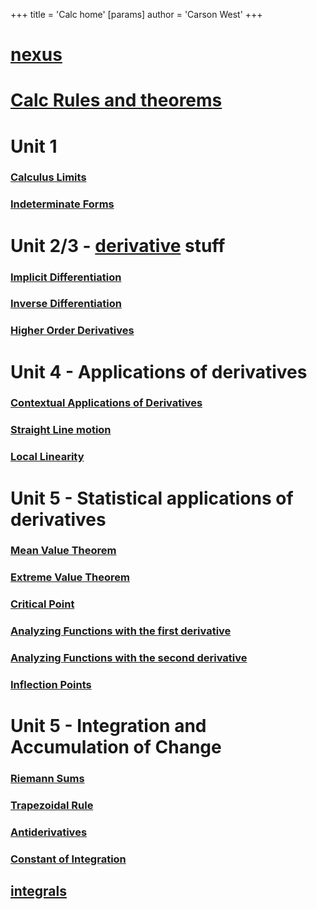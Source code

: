 +++
 title = 'Calc home'
[params]
	author = 'Carson West'
+++
# [nexus](./../nexus/)
# [Calc Rules and theorems](./../calc-rules-and-theorems/)
# Unit 1
### [Calculus Limits](./../calculus-limits/)
### [Indeterminate Forms](./../indeterminate-forms/)
# Unit 2/3 - [derivative](./../derivative/) stuff

### [Implicit Differentiation](./../implicit-differentiation/)

### [Inverse Differentiation](./../inverse-differentiation/)

### [Higher Order Derivatives](./../higher-order-derivatives/)

# Unit 4 - Applications of derivatives
### [Contextual Applications of Derivatives](./../contextual-applications-of-derivatives/)

### [Straight Line motion](./../straight-line-motion/)
### [Local Linearity](./../local-linearity/)
# Unit 5 - Statistical applications of derivatives
### [Mean Value Theorem](./../mean-value-theorem/)
### [Extreme Value Theorem](./../extreme-value-theorem/)
### [Critical Point](./../critical-point/)

### [Analyzing Functions with the first derivative](./../analyzing-functions-with-the-first-derivative/)
### [Analyzing Functions with the second derivative](./../analyzing-functions-with-the-second-derivative/)
### [Inflection Points](./../inflection-points/)
# Unit 5 - Integration and Accumulation of Change

### [Riemann Sums](./../riemann-sums/)
### [Trapezoidal Rule](./../trapezoidal-rule/)
### [Antiderivatives](./../antiderivatives/)
### [Constant of Integration](./../constant-of-integration/)
## [integrals](./../integrals/)